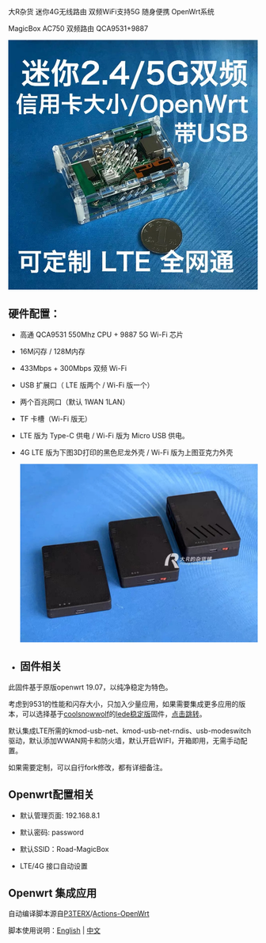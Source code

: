 大R杂货 迷你4G无线路由 双频WiFi支持5G 随身便携 OpenWrt系统

MagicBox AC750 双频路由 QCA9531+9887

![](https://raw.githubusercontent.com/Road-tech/Road-blog-Figure/main/2021/12/29-11-14-55-IMG_2409.JPG)

## 硬件配置：

- 高通 QCA9531 550Mhz CPU + 9887 5G Wi-Fi 芯片

- 16M闪存 / 128M内存

- 433Mbps + 300Mbps 双频 Wi-Fi

- USB 扩展口（ LTE 版两个 / Wi-Fi 版一个）

- 两个百兆网口（默认 1WAN 1LAN）

- TF 卡槽（Wi-Fi 版无）

- LTE 版为 Type-C 供电 / Wi-Fi 版为 Micro USB 供电。

- 4G LTE 版为下图3D打印的黑色尼龙外壳 / Wi-Fi 版为上图亚克力外壳
  
  ![](https://raw.githubusercontent.com/Road-tech/Road-blog-Figure/main/2021/12/29-11-14-45-IMG_2410.JPG)

- ## 固件相关

此固件基于原版openwrt 19.07，以纯净稳定为特色。

考虑到9531的性能和闪存大小，只加入少量应用，如果需要集成更多应用的版本，可以选择基于[coolsnowwolf](https://github.com/coolsnowwolf)的[lede稳定版](https://github.com/coolsnowwolf/openwrt)固件，[点击跳转](https://github.com/Road-tech/Openwrt-AC750-QCA9531-9887)。

默认集成LTE所需的kmod-usb-net、kmod-usb-net-rndis、usb-modeswitch驱动，默认添加WWAN网卡和防火墙，默认开启WIFI，开箱即用，无需手动配置。

如果需要定制，可以自行fork修改，都有详细备注。

## Openwrt配置相关

- 默认管理页面: 192.168.8.1

- 默认密码: password

- 默认SSID：Road-MagicBox

- LTE/4G 接口自动设置

## Openwrt 集成应用

自动编译脚本源自[P3TERX](https://github.com/P3TERX)/[Actions-OpenWrt](https://github.com/P3TERX/Actions-OpenWrt)

脚本使用说明：[English](https://github.com/P3TERX/Actions-OpenWrt) | [中文](https://p3terx.com/archives/build-openwrt-with-github-actions.html)
